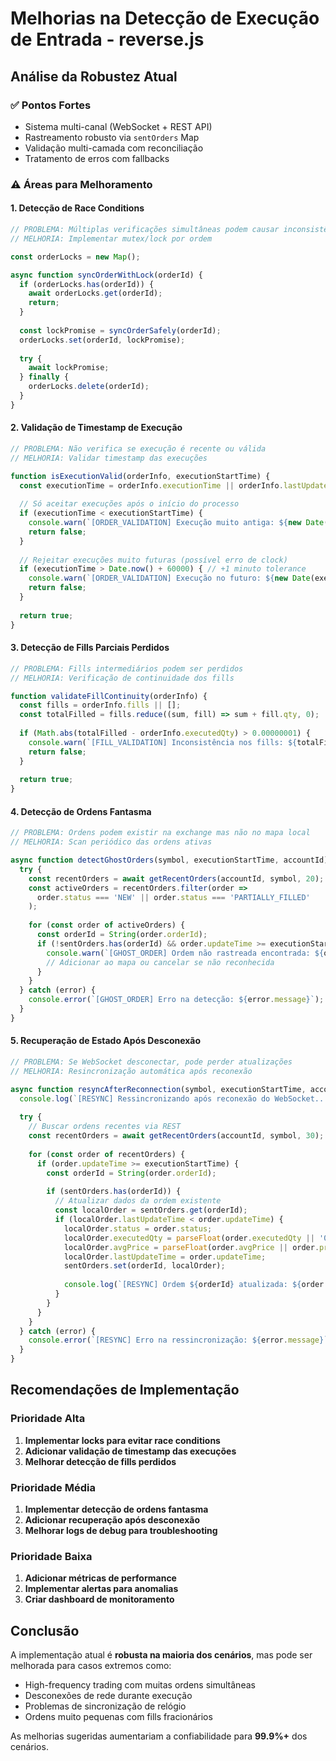 # Melhorias na Detecção de Execução de Entrada - reverse.js

## Análise da Robustez Atual

### ✅ Pontos Fortes
- Sistema multi-canal (WebSocket + REST API)
- Rastreamento robusto via `sentOrders` Map
- Validação multi-camada com reconciliação
- Tratamento de erros com fallbacks

### ⚠️ Áreas para Melhoramento

#### 1. **Detecção de Race Conditions**
```javascript
// PROBLEMA: Múltiplas verificações simultâneas podem causar inconsistências
// MELHORIA: Implementar mutex/lock por ordem

const orderLocks = new Map();

async function syncOrderWithLock(orderId) {
  if (orderLocks.has(orderId)) {
    await orderLocks.get(orderId);
    return;
  }
  
  const lockPromise = syncOrderSafely(orderId);
  orderLocks.set(orderId, lockPromise);
  
  try {
    await lockPromise;
  } finally {
    orderLocks.delete(orderId);
  }
}
```

#### 2. **Validação de Timestamp de Execução**
```javascript
// PROBLEMA: Não verifica se execução é recente ou válida
// MELHORIA: Validar timestamp das execuções

function isExecutionValid(orderInfo, executionStartTime) {
  const executionTime = orderInfo.executionTime || orderInfo.lastUpdateTime;
  
  // Só aceitar execuções após o início do processo
  if (executionTime < executionStartTime) {
    console.warn(`[ORDER_VALIDATION] Execução muito antiga: ${new Date(executionTime)} < ${new Date(executionStartTime)}`);
    return false;
  }
  
  // Rejeitar execuções muito futuras (possível erro de clock)
  if (executionTime > Date.now() + 60000) { // +1 minuto tolerance
    console.warn(`[ORDER_VALIDATION] Execução no futuro: ${new Date(executionTime)}`);
    return false;
  }
  
  return true;
}
```

#### 3. **Detecção de Fills Parciais Perdidos**
```javascript
// PROBLEMA: Fills intermediários podem ser perdidos
// MELHORIA: Verificação de continuidade dos fills

function validateFillContinuity(orderInfo) {
  const fills = orderInfo.fills || [];
  const totalFilled = fills.reduce((sum, fill) => sum + fill.qty, 0);
  
  if (Math.abs(totalFilled - orderInfo.executedQty) > 0.00000001) {
    console.warn(`[FILL_VALIDATION] Inconsistência nos fills: ${totalFilled} vs ${orderInfo.executedQty}`);
    return false;
  }
  
  return true;
}
```

#### 4. **Detecção de Ordens Fantasma**
```javascript
// PROBLEMA: Ordens podem existir na exchange mas não no mapa local
// MELHORIA: Scan periódico das ordens ativas

async function detectGhostOrders(symbol, executionStartTime, accountId) {
  try {
    const recentOrders = await getRecentOrders(accountId, symbol, 20);
    const activeOrders = recentOrders.filter(order => 
      order.status === 'NEW' || order.status === 'PARTIALLY_FILLED'
    );
    
    for (const order of activeOrders) {
      const orderId = String(order.orderId);
      if (!sentOrders.has(orderId) && order.updateTime >= executionStartTime) {
        console.warn(`[GHOST_ORDER] Ordem não rastreada encontrada: ${orderId}`);
        // Adicionar ao mapa ou cancelar se não reconhecida
      }
    }
  } catch (error) {
    console.error(`[GHOST_ORDER] Erro na detecção: ${error.message}`);
  }
}
```

#### 5. **Recuperação de Estado Após Desconexão**
```javascript
// PROBLEMA: Se WebSocket desconectar, pode perder atualizações
// MELHORIA: Resincronização automática após reconexão

async function resyncAfterReconnection(symbol, executionStartTime, accountId) {
  console.log(`[RESYNC] Ressincronizando após reconexão do WebSocket...`);
  
  try {
    // Buscar ordens recentes via REST
    const recentOrders = await getRecentOrders(accountId, symbol, 30);
    
    for (const order of recentOrders) {
      if (order.updateTime >= executionStartTime) {
        const orderId = String(order.orderId);
        
        if (sentOrders.has(orderId)) {
          // Atualizar dados da ordem existente
          const localOrder = sentOrders.get(orderId);
          if (localOrder.lastUpdateTime < order.updateTime) {
            localOrder.status = order.status;
            localOrder.executedQty = parseFloat(order.executedQty || '0');
            localOrder.avgPrice = parseFloat(order.avgPrice || order.price || '0');
            localOrder.lastUpdateTime = order.updateTime;
            sentOrders.set(orderId, localOrder);
            
            console.log(`[RESYNC] Ordem ${orderId} atualizada: ${order.status}`);
          }
        }
      }
    }
  } catch (error) {
    console.error(`[RESYNC] Erro na ressincronização: ${error.message}`);
  }
}
```

## Recomendações de Implementação

### Prioridade Alta
1. **Implementar locks para evitar race conditions**
2. **Adicionar validação de timestamp das execuções**
3. **Melhorar detecção de fills perdidos**

### Prioridade Média
1. **Implementar detecção de ordens fantasma**
2. **Adicionar recuperação após desconexão**
3. **Melhorar logs de debug para troubleshooting**

### Prioridade Baixa
1. **Adicionar métricas de performance**
2. **Implementar alertas para anomalias**
3. **Criar dashboard de monitoramento**

## Conclusão

A implementação atual é **robusta na maioria dos cenários**, mas pode ser melhorada para casos extremos como:
- High-frequency trading com muitas ordens simultâneas
- Desconexões de rede durante execução
- Problemas de sincronização de relógio
- Ordens muito pequenas com fills fracionários

As melhorias sugeridas aumentariam a confiabilidade para **99.9%+** dos cenários.
